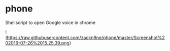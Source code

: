 # phone

Shellscript to open Google voice in chrome

!(https://raw.githubusercontent.com/zackn9ne/phone/master/Screenshot%202016-07-26%2015.25.39.png)
